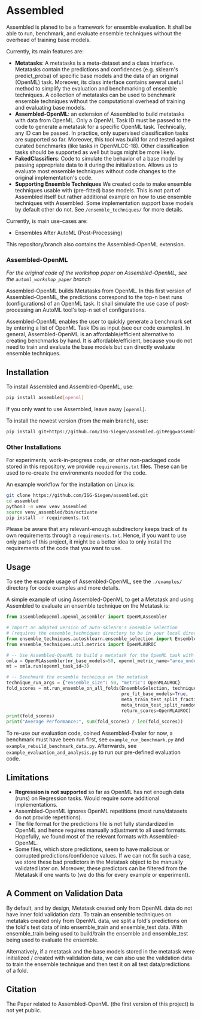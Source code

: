 # Assembled

Assembled is planed to be a framework for ensemble evaluation. It shall be able to run, benchmark, and evaluate ensemble
techniques without the overhead of training base models.

Currently, its main features are:

* **Metatasks**: A metatasks is a meta-dataset and a class interface. Metatasks contain the predictions and
  confidences (e.g. sklearn's predict_proba) of specific base models and the data of an original (OpenML) task.
  Moreover, its class interface contains several useful method to simplify the evaluation and benchmarking of ensemble
  techniques. A collection of metatasks can be used to benchmark ensemble techniques without the computational overhead
  of training and evaluating base models.
* **Assembled-OpenML**: an extension of Assembled to build metatasks with data from OpenML. Only a OpenML Task ID must
  be passed to the code to generate a metatask for a specific OpenML task. Technically, any ID can be passed. In
  practice, only supervised classification tasks are supported so far. Moreover, this tool was build for and tested
  against curated benchmarks (like tasks in OpenMLCC-18). Other classification tasks should be supported as well but
  bugs might be more likely.
* **FakedClassifiers**: Code to simulate the behavior of a base model by passing appropriate data to it during the
  initialization. Allows us to evaluate most ensemble techniques without code changes to the original implementation's
  code.
* **Supporting Ensemble Techniques** We created code to make ensemble techniques usable with (pre-fitted) base models.
  This is not part of Assembled itself but rather additional example on how to use ensemble techniques with Assembled.
  Some implementation support base models by default other do not. See `/ensemble_techniques/` for more details.

Currently, is main use-cases are:

* Ensembles After AutoML (Post-Processing)

This repository/branch also contains the Assembled-OpenML extension.

### Assembled-OpenML

_For the original code of the workshop paper on Assembled-OpenML, see the `automl_workshop_paper` branch_

Assembled-OpenML builds Metatasks from OpenML. In this first version of Assembled-OpenML, the predictions correspond to
the top-n best runs (configurations) of an OpenML task. It shall simulate the use case of post-processing an AutoML
tool's top-n set of configurations.

Assembled-OpenML enables the user to quickly generate a benchmark set by entering a list of OpenML Task IDs as input
(see our code examples). In general, Assembled-OpenML is an affordable/efficient alternative to creating benchmarks by
hand. It is affordable/efficient, because you do not need to train and evaluate the base models but can directly
evaluate ensemble techniques.

## Installation

To install Assembled and Assembled-OpenML, use:

```bash
pip install assembled[openml]
```

If you only want to use Assembled, leave away `[openml]`.

To install the newest version (from the main branch), use:

```bash
pip install git+https://github.com/ISG-Siegen/assembled.git#egg=assembled[openml]
```

### Other Installations

For experiments, work-in-progress code, or other non-packaged code stored in this repository, we
provide `requirements.txt` files. These can be used to re-create the environments needed for the code.

An example workflow for the installation on Linux is:

```bash
git clone https://github.com/ISG-Siegen/assembled.git
cd assembled
python3 -m venv venv_assembled
source venv_assembled/bin/activate
pip install -r requirements.txt
```

Please be aware that any relevant-enough subdirectory keeps track of its own requirements through a `requirements.txt`.
Hence, if you want to use only parts of this project, it might be a better idea to only install the requirements of the
code that you want to use.

## Usage

To see the example usage of Assembled-OpenML, see the `./examples/` directory for code examples and more details.

A simple example of using Assembled-OpenML to get a Metatask and using Assembled to evaluate an ensemble technique on
the Metatask is:

```python
from assembledopenml.openml_assembler import OpenMLAssembler

# Import an adapted version of auto-sklearn's Ensemble Selection
# (requires the ensemble_techniques directory to be in your local directory)
from ensemble_techniques.autosklearn.ensemble_selection import EnsembleSelection
from ensemble_techniques.util.metrics import OpenMLAUROC

# -- Use Assembled-OpenML to build a metatask for the OpenML task with ID 3
omla = OpenMLAssembler(nr_base_models=50, openml_metric_name="area_under_roc_curve")
mt = omla.run(openml_task_id=3)

# -- Benchmark the ensemble technique on the metatask
technique_run_args = {"ensemble_size": 50, "metric": OpenMLAUROC}
fold_scores = mt.run_ensemble_on_all_folds(EnsembleSelection, technique_run_args, "autosklearn.EnsembleSelection",
                                           pre_fit_base_models=True,
                                           meta_train_test_split_fraction=0.5,
                                           meta_train_test_split_random_state=0,
                                           return_scores=OpenMLAUROC)
print(fold_scores)
print("Average Performance:", sum(fold_scores) / len(fold_scores))
```

To re-use our evaluation code, coined Assembled-Evaler for now, a benchmark must have been run first,
see `example_run_benchmark.py` and `example_rebuild_benchmark_data.py`. Afterwards,
see `example_evaluation_and_analysis.py` to run our pre-defined evaluation code.

## Limitations

* **Regression is not supported** so far as OpenML has not enough data (runs) on Regression tasks. Would require some
  additional implementations.
* Assembled-OpenML ignores OpenML repetitions (most runs/datasets do not provide repetitions).
* The file format for the predictions file is not fully standardized in OpenML and hence requires manually adjustment to
  all used formats. Hopefully, we found most of the relevant formats with Assembled-OpenML.
* Some files, which store predictions, seem to have malicious or corrupted predictions/confidence values. If we can not
  fix such a case, we store these bad predictors in the Metatask object to be manually validated later on. Moreover,
  these predictors can be filtered from the Metatask if one wants to (we do this for every example or experiment).

## A Comment on Validation Data

By default, and by design, Metatask created only from OpenML data do not have inner fold validation data. To train an
ensemble techniques on metataks created only from OpenML data, we split a fold's predictions on the fold's test data of
into ensemble_train and ensemble_test data. With ensemble_train being used to build/train the ensemble and ensemble_test
being used to evaluate the ensemble.

Alternatively, if a metatask and the base models stored in the metatask were initialized / created with validation data,
we can also use the validation data to train the ensemble technique and then test it on all test data/predictions of a
fold.

## Citation

The Paper related to Assembled-OpenML (the first version of this project) is not yet public.
